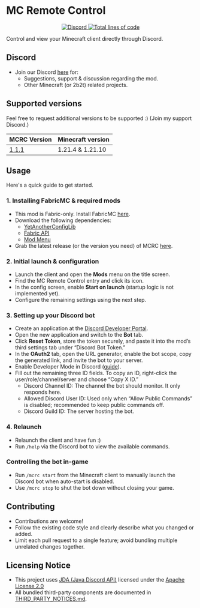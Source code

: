# MC Remote Control

<div align="center">
  <a href="https://discord.gg/2b2tism">
    <img src="https://img.shields.io/discord/1340108466370641960?logo=discord" alt="Discord"/>
  </a>
  <a href="https://github.com/Cypphi/mc-remote-control">
    <img src="https://tokei.rs/b1/github/Cypphi/mc-remote-control?category=code" alt="Total lines of code"/>
  </a>
</div>

Control and view your Minecraft client directly through Discord.

## Discord
- Join our Discord [here](https://discord.gg/2b2tism) for:
  - Suggestions, support & discussion regarding the mod.
  - Other Minecraft (or 2b2t) related projects.

## Supported versions
Feel free to request additional versions to be supported :) (Join my support Discord.)

| MCRC Version                                                            | Minecraft version |
|-------------------------------------------------------------------------|-------------------|
| [1.1.1](https://github.com/Cypphi/mc-remote-control/releases/tag/1.1.1) | 1.21.4 & 1.21.10  |


## Usage
Here's a quick guide to get started.

### 1. Installing FabricMC & required mods
- This mod is Fabric-only. Install FabricMC [here](https://fabricmc.net/use/installer/).
- Download the following dependencies:
  - [YetAnotherConfigLib](https://modrinth.com/mod/yacl)
  - [Fabric API](https://modrinth.com/mod/fabric-api)
  - [Mod Menu](https://modrinth.com/mod/modmenu)
- Grab the latest release (or the version you need) of MCRC [here](https://github.com/Cypphi/mc-remote-control/releases).

### 2. Initial launch & configuration
- Launch the client and open the **Mods** menu on the title screen. 
- Find the MC Remote Control entry and click its icon.
- In the config screen, enable **Start on launch** (startup logic is not implemented yet).
- Configure the remaining settings using the next step.

### 3. Setting up your Discord bot
- Create an application at the [Discord Developer Portal](https://discord.com/developers/applications).
- Open the new application and switch to the **Bot** tab.
- Click **Reset Token**, store the token securely, and paste it into the mod’s third settings tab under “Discord Bot Token.”
- In the **OAuth2** tab, open the URL generator, enable the bot scope, copy the generated link, and invite the bot to your server.
- Enable Developer Mode in Discord ([guide](https://help.mee6.xyz/support/solutions/articles/101000482629-how-to-enable-developer-mode)).
- Fill out the remaining three ID fields. To copy an ID, right-click the user/role/channel/server and choose “Copy X ID.”
  - Discord Channel ID: The channel the bot should monitor. It only responds here.
  - Allowed Discord User ID: Used only when “Allow Public Commands” is disabled; recommended to keep public commands off.
  - Discord Guild ID: The server hosting the bot.

### 4. Relaunch
- Relaunch the client and have fun :)
- Run `/help` via the Discord bot to view the available commands.

### Controlling the bot in-game
- Run `/mcrc start` from the Minecraft client to manually launch the Discord bot when auto-start is disabled.
- Use `/mcrc stop` to shut the bot down without closing your game.

## Contributing
- Contributions are welcome!
- Follow the existing code style and clearly describe what you changed or added.
- Limit each pull request to a single feature; avoid bundling multiple unrelated changes together.

## Licensing Notice
- This project uses [JDA (Java Discord API)](https://github.com/discord-jda/JDA)
  licensed under the [Apache License 2.0](https://www.apache.org/licenses/LICENSE-2.0)
- All bundled third-party components are documented in [THIRD_PARTY_NOTICES.md](https://github.com/Cypphi/mc-remote-control/blob/1.21.4/THIRD_PARTY_NOTICES.md).
